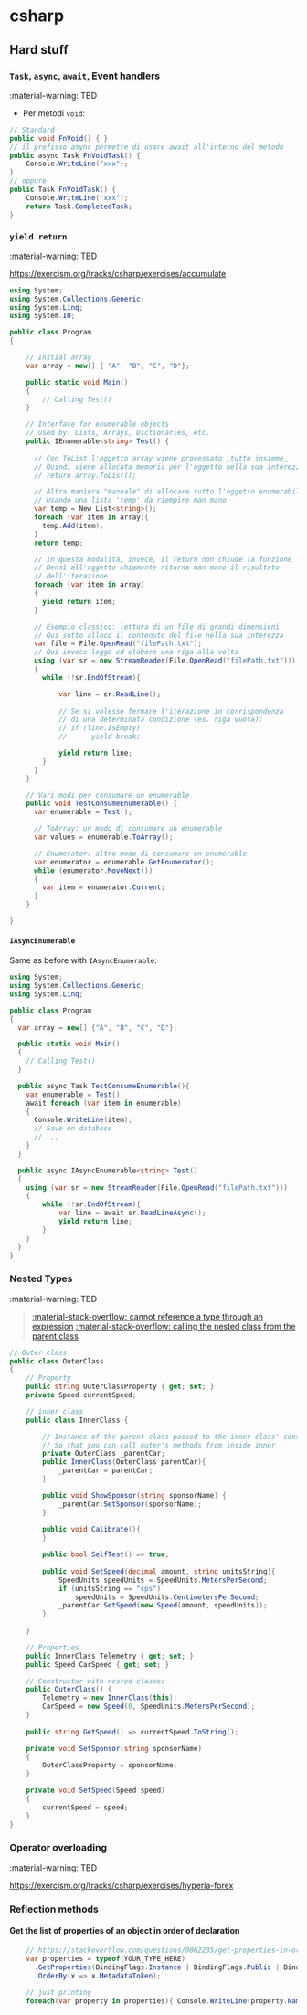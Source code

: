 # csharp

## Hard stuff

### `Task`, `async`, `await`, Event handlers

:material-warning: TBD

* Per metodi `void`:

```csharp
// Standard
public void FnVoid() { }
// il prefisso async permette di usare await all'interno del metodo
public async Task FnVoidTask() {
	Console.WriteLine("xxx");
}
// oppure
public Task FnVoidTask() {
	Console.WriteLine("xxx");
	return Task.CompletedTask;
}
```

### `yield return`

:material-warning: TBD

https://exercism.org/tracks/csharp/exercises/accumulate

```csharp
using System;
using System.Collections.Generic;
using System.Linq;
using System.IO;

public class Program
{

    // Initial array
    var array = new[] { "A", "B", "C", "D"};

    public static void Main()
    {
        // Calling Test()
    }

    // Interface for enumerable objects
    // Used by: Lists, Arrays, Dictionaries, etc.
    public IEnumerable<string> Test() {
      
      // Con ToList l'oggetto array viene processato _tutto insieme_
      // Quindi viene allocata memoria per l'oggetto nella sua interezza:
      // return array.ToList();

      // Altra maniera "manuale" di allocare tutto l'oggetto enumerabile
      // Usando una lista 'temp' da riempire man mano
      var temp = New List<string>();
      foreach (var item in array){
        temp.Add(item);
      }
      return temp;

      // In questa modalità, invece, il return non chiude la funzione
      // Bensì all'oggetto chiamante ritorna man mano il risultato
      // dell'iterazione
      foreach (var item in array)
      {
        yield return item;
      }

      // Esempio classico: lettura di un file di grandi dimensioni
      // Qui sotto alloco il contenuto del file nella sua interezza
      var file = File.OpenRead("filePath.txt");
      // Qui invece leggo ed elaboro una riga alla volta
      using (var sr = new StreamReader(File.OpenRead("filePath.txt")))
      {
        while (!sr.EndOfStream){

            var line = sr.ReadLine();
            
            // Se si volesse fermare l'iterazione in corrispondenza
            // di una determinata condizione (es. riga vuota):
            // if (line.IsEmpty)
            //      yield break;

            yield return line;
        }
      }
    }

    // Vari modi per consumare un enumerable
    public void TestConsumeEnumerable() {
      var enumerable = Test();

      // ToArray: un modo di consumare un enumerable
      var values = enumerable.ToArray();

      // Enumerator: altro modo di consumare un enumerable
      var enumerator = enumerable.GetEnumerator();
      while (enumerator.MoveNext())
      {
        var item = enumerator.Current;
      }
    }

}
```

#### `IAsyncEnumerable`

Same as before with `IAsyncEnumerable`:

```csharp
using System;
using System.Collections.Generic;
using System.Linq;

public class Program
{
  var array = new[] {"A", "B", "C", "D"};

  public static void Main()
  {
    // Calling Test()
  }

  public async Task TestConsumeEnumerable(){
    var enumerable = Test();
    await foreach (var item in enumerable)
    {
      Console.WriteLine(item);
      // Save on database
      // ...
    }
  }

  public async IAsyncEnumerable<string> Test()
  {
    using (var sr = new StreamReader(File.OpenRead("filePath.txt")))
    {
        while (!sr.EndOfStream){
            var line = await sr.ReadLineAsync();
            yield return line;
        }
    }
  }
}
```

### Nested Types

:material-warning: TBD

> [:material-stack-overflow: cannot reference a type through an expression](https://stackoverflow.com/questions/33616006/generalinformation-cannot-reference-a-type-through-an-expression-try-webquo)
> [:material-stack-overflow: calling the nested class from the parent class](https://stackoverflow.com/questions/2549413/nested-class-calling-the-nested-class-from-the-parent-class)

```csharp
// Outer class
public class OuterClass
{
    // Property
    public string OuterClassProperty { get; set; }
    private Speed currentSpeed;

    // inner class
    public class InnerClass {

        // Instance of the parent class passed to the inner class' constructor
        // So that you can call outer's methods from inside inner
        private OuterClass _parentCar;
        public InnerClass(OuterClass parentCar){
            _parentCar = parentCar;
        }

        public void ShowSponsor(string sponsorName) {
            _parentCar.SetSponsor(sponsorName);
        }
    
        public void Calibrate(){
        }

        public bool SelfTest() => true;
 
        public void SetSpeed(decimal amount, string unitsString){
            SpeedUnits speedUnits = SpeedUnits.MetersPerSecond;
            if (unitsString == "cps")
                speedUnits = SpeedUnits.CentimetersPerSecond;
            _parentCar.SetSpeed(new Speed(amount, speedUnits));
        }
        
    }

    // Properties
    public InnerClass Telemetry { get; set; }
    public Speed CarSpeed { get; set; }

    // Constructor with nested classes
    public OuterClass() {
        Telemetry = new InnerClass(this);
        CarSpeed = new Speed(0, SpeedUnits.MetersPerSecond);
    }
    
    public string GetSpeed() => currentSpeed.ToString();

    private void SetSponsor(string sponsorName)
    {
        OuterClassProperty = sponsorName;
    }

    private void SetSpeed(Speed speed)
    {
        currentSpeed = speed;
    }
}
```

### Operator overloading

:material-warning: TBD

https://exercism.org/tracks/csharp/exercises/hyperia-forex

### Reflection methods

#### Get the list of properties of an object in order of declaration

```csharp
    // https://stackoverflow.com/questions/9062235/get-properties-in-order-of-declaration-using-reflection
    var properties = typeof(YOUR_TYPE_HERE)
      .GetProperties(BindingFlags.Instance | BindingFlags.Public | BindingFlags.NonPublic)
      .OrderBy(x => x.MetadataToken);
    
    // just printing
    foreach(var property in properties){ Console.WriteLine(property.Name); }
```